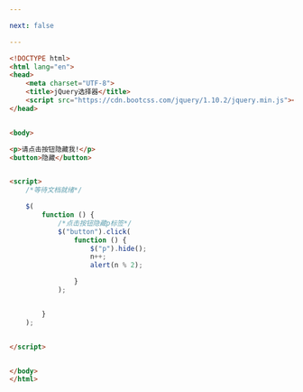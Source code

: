 ```yaml
---

next: false

---
```




<BlogInfo id="332" title="4.jQuery选择器" author="白日梦想猿" pv=0 read_times=0 pre_cost_time="0分27秒" category="jQuery学习" tag_list="['jQuery学习']" create_time="2021.09.07 17:30:32" update_time="2021.09.14 16:07:06" />

```html
<!DOCTYPE html>
<html lang="en">
<head>
    <meta charset="UTF-8">
    <title>jQuery选择器</title>
    <script src="https://cdn.bootcss.com/jquery/1.10.2/jquery.min.js"></script>
</head>


<body>

<p>请点击按钮隐藏我!</p>
<button>隐藏</button>


<script>
    /*等待文档就绪*/

    $(
        function () {
            /*点击按钮隐藏p标签*/
            $("button").click(
                function () {
                    $("p").hide();
                    n++;
                    alert(n % 2);

                }
            );


        }
    );


</script>


</body>
</html>
```



<ActionBox />
